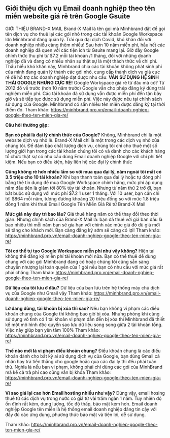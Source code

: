 ## Giới thiệu dịch vụ Email doanh nghiệp theo tên miền website giá rẻ trên Google Gsuite 
GIỚI THIỆU BRAND-X MAIL
Brand-X Mail là tên gọi mà Minhbrand đặt để gọi tên dịch vụ cho thuê lại các gói nhỏ trong các tài khoản Google Workspace lớn Minhbrand đang quản lý. Trải qua đại dịch Covid, khó khăn đối với doanh nghiệp nhiều càng thêm nhiều! Sau hơn 10 năm miễn phí, hầu hết các doanh nghiệp đã quen với các tiện ích từ Gsuite mang lại. Giờ đây Google chính thức thu phí từ $7.2 mỗi tài khoản /1 tháng, đối với những doanh nghiệp đã và đang có nhiều nhân sự thật sự là một thách thức về chi phí. Thấu hiểu khó khăn này, Minhbrand chia các tài khoản không phát sinh phí của mình đang quản lý thành các gói nhỏ, cung cấp thành dịch vụ giá cực rẻ để hỗ trợ các doanh nghiệp đạt được nhu cầu: **VẪN SỬ DỤNG HỆ SINH THÁI GOOGLE NHƯNG CỰC RẺ!**
Google Workspace giá rẻ từ đâu mà có?
Từ 2012 đổ về trước (hơn 10 năm trước) Google vẫn cho phép đăng ký dùng trải nghiệm miễn phí. Các tài khoản đã sử dụng vẫn được miễn phí đến tận bây giờ và sẽ tiếp tục được sử dụng miễn phí. Việc này được nêu tại chính sách sử dụng của Google. Minhbrand có sẵn nhiều tên miền được đăng ký tại thời điểm đó.
Tham khảo: https://minhbrand.pro.vn/email-doanh-nghiep-google-theo-ten-mien-gia-re/

**Câu hỏi thường gặp:**

**Bạn có phải là đại lý chính thức của Google?**
Không, Minhbrand chỉ là một website dịch vụ nhỏ lẻ. Brand-X Mail chỉ là một trong các dịch vụ nhỏ của chúng tôi. Để đảm bảo chất lượng dịch vụ, chúng tôi chỉ cho thuê một số lượng giới hạn trong các tài khoản chúng tôi có và dành cho các khách hàng tổ chức thật sự có nhu cầu dùng Email doanh nghiệp Google với chi phí tiết kiệm. Nếu bạn có điều kiện, hãy liên hệ các đại lý chính thức


**Cũng không rẻ hơn nhiều lắm so với mua qua đại lý, năm ngoái tôi mất có 3.5 triệu cho 10 tài khoản?**
Khi bạn thanh toán qua đại lý hoặc tự đóng phí bằng thẻ tín dụng để mua Google Workspace chính hãng, mức phí áp dụng năm đầu tiên là giảm tới 80% tùy tài khoản. Nhưng từ năm thứ 2 trở đi, bạn bắt buộc sử dụng với mức phí $7.2 1 user 1 tháng. Với 10 user, bạn cần chi tới $864 mỗi năm, tương đương khoảng 20 triệu đồng so với mức 1.8 triệu đồng 1 năm khi thuê Email Google Tên Miền Giá Rẻ từ Brand-X Mail


**Mức giá này duy trì bao lâu?**
Giá thuê hàng năm có thể thay đổi theo thời gian. Nhưng chính sách của Brand-X Mail là: bạn đã thuê với giá ban đầu là bao nhiêu thì mỗi năm bạn sẽ gia hạn với chính xác mức giá đó dù giá mới sẽ tăng cho khách mới. Bạn càng đăng ký sớm sẽ càng có lợi!
Tham khảo: https://minhbrand.pro.vn/email-doanh-nghiep-google-theo-ten-mien-gia-re/

**Tôi có thể tự tạo Google Workspace miễn phí như vậy không?**
Hiện tại không thể đăng ký miễn phí tài khoản mới nữa. Bạn có thể thuê để dùng chung với các gói Minhbrand đang có hoặc chúng tôi cũng sẵn sàng chuyển nhượng lại toàn quyền của 1 gói nếu bạn có nhu cầu với mức giá rất phải chăng
Tham khảo: https://minhbrand.pro.vn/email-doanh-nghiep-google-theo-ten-mien-gia-re/

**Dữ liệu của tôi lưu ở đâu?**
Dữ liệu của bạn lưu trên hệ thống máy chủ dịch vụ của Google như Gmail vậy
Tham khảo: https://minhbrand.pro.vn/email-doanh-nghiep-google-theo-ten-mien-gia-re/

**Lỡ đang dùng, tài khoản bị xóa thì sao?**
Nếu bạn không vi phạm các điều khoản chung của Google thì không bao giờ bị xóa. Nhưng phòng khi cùng sử dụng vô tình có 1 tài khoản vi phạm dẫn đến bị xóa thì Minhbrand đã thiết kế một mô hình độc quyền sao lưu dữ liệu song song giữa 2 tài khoản tổng. Việc này giúp bạn yên tâm 100%
Tham khảo: https://minhbrand.pro.vn/email-doanh-nghiep-google-theo-ten-mien-gia-re/

**Thế nào mới là vi phạm điều khoản chung?**
Điều khoản chung là các điều khoản dành cho bất kỳ ai sử dụng dịch vụ của Google, bạn dùng Gmail cá nhân hay trả tiền thẳng cho google hoặc qua các đại lý thì đều phải tuân thủ. Nghĩa là nếu bạn vi phạm, không phải chỉ dùng các gói của MinhBrand mà kể cả trả phí cao cũng vẫn bị khóa
Tham khảo: https://minhbrand.pro.vn/email-doanh-nghiep-google-theo-ten-mien-gia-re/

**Vì sao giá lại cao hơn Email hosting nhiều như vậy?**
Đúng vậy, email hosing thuê từ các dịch vụ trong nước có giá từ vài trăm ngàn 1 năm. Tuy nhiên độ ổn định rất kém, dung lượng, tốc độ thấp, bảo mật kém hơn. Email doanh nghiệp Google tên miền là hệ thống email doanh nghiệp đáng tin cậy với đầy đủ các ứng dụng, phương thức bảo mật và tiện lợi, dễ sử dụng.

Tham khảo: https://minhbrand.pro.vn/email-doanh-nghiep-google-theo-ten-mien-gia-re/

